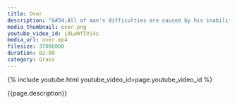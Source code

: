 ```yaml
---
title: Over
description: "&#34;All of man's difficulties are caused by his inability to sit, quietly, in a room by himself.&#34; -  Blaise Pascal"
media_thumbnail: over.png
youtube_video_id: idLwWfIVi4c
media_url: over.mp4
filesize: 37000000
duration: 02:00
category: Grass
---
```


{% include youtube.html youtube_video_id=page.youtube_video_id %}

<div class="buddha_quote">{{page.description}}</div>

